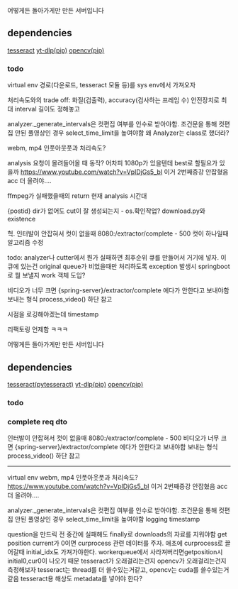 어떻게든 돌아가게만 만든 서버입니다

## dependencies

[tesseract](https://github.com/tesseract-ocr/tesseract)
[yt-dlp(pip)](https://github.com/yt-dlp)
[opencv(pip)](https://github.com/opencv)

### todo

virtual env
경로(다운로드, tesseract 모듈 등)를 sys env에서 가져오자

처리속도와의 trade off: 화질(검출력), accuracy(검사하는 프레임 수)
안전장치로 최대 interval 길이도 정해놓고

analyzer.\_generate_intervals은 컷편집 여부를 인수로 받아야함. 조건문을 통해 컷편집 안된 풀영상인 경우 select_time_limit을 높여야함
왜 Analyzer는 class로 했더라?

webm, mp4 인풋아웃풋과 처리속도?

analysis 요청이 몰려들어올 때 동작?
어차피 1080p가 있을텐데 best로 할필요가 있을까
https://www.youtube.com/watch?v=VpIDjGs5_bI
이거 2번째증강 안잡혔음 acc 더 올려야....

ffmpeg가 실패했을때의 return
현재 analysis 시간대

{postid} dir가 없어도 cut이 잘 생성되는지 - os.확인작업?
download.py와 existence

헉. 인터발이 안잡혀서 컷이 없을때 8080:/extractor/complete - 500
컷이 하나일때 알고리즘 수정

todo: analyzer나 cutter에서 뭔가 실패하면 최후순위 큐를 만들어서 거기에 넣자. 이 큐에 있는건 original queue가 비었을때만 처리하도록
exception 발생시 springboot로 뭘 보낼지
work 객체 도입?

비디오가 너무 크면 {spring-server}/extractor/complete 에다가 안한다고 보내야함
보내는 형식 process_video() 하단 참고

시점을 로깅해야겠는데 timestamp

리팩토링 언제함 ㅋㅋㅋ


어떻게든 돌아가게만 만든 서버입니다

## dependencies

[tesseract(pytesseract)](https://github.com/tesseract-ocr/tesseract)
[yt-dlp(pip)](https://github.com/yt-dlp)
[opencv(pip)](https://github.com/opencv)

### todo

### complete req dto

인터발이 안잡혀서 컷이 없을때 8080:/extractor/complete - 500
비디오가 너무 크면 {spring-server}/extractor/complete 에다가 안한다고 보내야함
보내는 형식 process_video() 하단 참고

---

virtual env
webm, mp4 인풋아웃풋과 처리속도?
https://www.youtube.com/watch?v=VpIDjGs5_bI 이거 2번째증강 안잡혔음 acc 더 올려야....

analyzer.\_generate_intervals은 컷편집 여부를 인수로 받아야함. 조건문을 통해 컷편집 안된 풀영상인 경우 select_time_limit을 높여야함
logging timestamp

question을 만드릭 전 중간에 실패해도 finally로 downloads의 자료를 지워야함
get position current가 0이면 curprocess 관련 데이터를 주자. 애초에 curprocess로 끌어갈때 initial_idx도 가져가야한다. workerqueue에서 사라져버리면getposition시 initial0,cur0이 나오기 때문
tesseract가 오래걸리는건지 opencv가 오래걸리는건지 측정해보자 tesseract는 thread를 더 쓸수있는거같고, opencv는 cuda를 쓸수있는거같음
tesseract용 해상도 metadata를 넣어야 한다?

